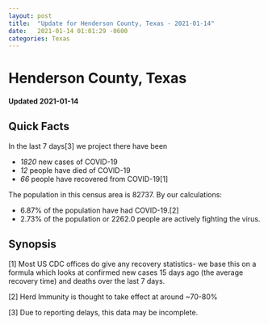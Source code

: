 ```yaml
---
layout: post
title:  "Update for Henderson County, Texas - 2021-01-14"
date:   2021-01-14 01:01:29 -0600
categories: Texas
---
```


# Henderson County, Texas
#### Updated 2021-01-14

## Quick Facts

In the last 7 days[3] we project there have been
- *1820* new cases of COVID-19
- *12* people have died of COVID-19
- *66* people have recovered from COVID-19[1]

The population in this census area is 82737. By our calculations:
- 6.87% of the population have had COVID-19.[2]
- 2.73% of the population or 2262.0 people are actively fighting the virus.

## Synopsis




[1] Most US CDC offices do give any recovery statistics- we base this on a formula which looks at confirmed new cases
15 days ago (the average recovery time) and deaths over the last 7 days.

[2] Herd Immunity is thought to take effect at around ~70-80%

[3] Due to reporting delays, this data may be incomplete.
 
    